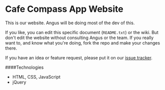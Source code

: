 # Cafe Compass App Website

This is our website. Angus will be doing most of the dev of this.

If you like, you can edit this specific document (`README.txt`) or the wiki. But don't edit the website without consulting Angus or the team. If you really want to, and know what you're doing, fork the repo and make your changes there.

If you have an idea or feature request, please put it on our [issue tracker](https://github.com/cafecompassapp/cafecompassapp.github.io/issues).

####Technologies

 - HTML, CSS, JavaScript
 - jQuery
